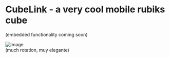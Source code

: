 # CubeLink - a very cool mobile rubiks cube

(embedded functionality coming soon)

![image](https://github.com/user-attachments/assets/67f33ae8-e128-41a6-8519-cbdbfc046be8)
<br />
(much rotation, muy elegante)
